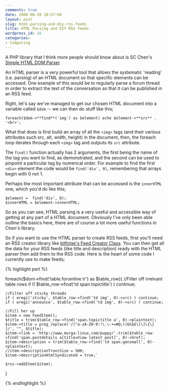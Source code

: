 ```yaml
---
comments: true
date: 2008-06-20 10:57:04
layout: post
slug: html-parsing-and-diy-rss-feeds
title: HTML Parsing and DIY RSS feeds
wordpress_id: 16
categories:
- Computing
---
```


A PHP library that I think more people should know about is SC Chen's [Simple HTML DOM Parser](http://simplehtmldom.sourceforge.net/).

An HTML parser is a very powerful tool that allows the systematic 'reading' (i.e. parsing) of an HTML document so that specific elements can be accessed. One example of this would be to regularly parse a forum thread in order to extract the text of the conversation so that it can be published in an RSS feed.

Right, let's say we've managed to get our chosen HTML document into a variable called `$dom` -- we can then do stuff like this;

	foreach($dom->**find**('img') as $element) echo $element->**src** . '<br>';

What that does is first build an array of all the `<img>` tags (and their various attributes such src, alt, width, height) in the document, then, the foreach loop iterates through each `<img>` tag and outputs its `src` attribute.

The `find()` function actually has 2 arguments, the first being the name of the tag you want to find, as demonstrated, and the second can be used to pinpoint a particular tag by numerical order. For example to find the first `<div>` element the code would be `find('div', 0)`, remembering that arrays begin with 0 not 1.

Perhaps the most important attribute that can be accessed is the `innerHTML` one, which you'd do like this;

	$element =  find('div', 0);
	$innerHTML = $element->innerHTML;

So as you can see, HTML parsing is a very useful and accessible way of getting at any part of a HTML document. Obviously I've only been able outline the basics here, there are of course a lot more useful functions in Chen's library.

So if you want to use the HTML parser to create RSS feeds, first you'll need an RSS creator library like [bitfolge's Feed Creator Class](http://www.bitfolge.de/rsscreator-en.html). You can then get all the data for your RSS feeds (like title and description) ready with the HTML parser then add them to the RSS code. Here is the heart of some code I currently use to make feeds;

{% highlight perl %}

foreach($dom->find('table.forumline tr') as $table_row){
	//Filter off irrelvant table rows
	if (! $table_row->find('td span.topictitle') ) continue;

	//Filter off sticky threads
	if ( eregi('sticky', $table_row->find('td img', 0)->src) ) continue;
	if ( eregi('announce', $table_row->find('td img', 0)->src) ) continue;

	//Fill her up
	$item = new FeedItem();
	$title = trim($table_row->find('span.topictitle a', 0)->plaintext);
	$item->title = preg_replace('/[^a-zA-Z0-9:!\.\-+=#@;()&%$£\[\]\{\} ]/', "", $title);
	$item->link = 'http://www.murga-linux.com/puppy/'.trim($table_row->find('span.postdetails a[title=View latest post]', 0)->href);
	$item->description = trim($table_row->find('td span.gensmall', 0)->plaintext);
	//item->descriptionTruncSize = 500;
	$item->descriptionHtmlSyndicated = true;`

	$rss->addItem($item);
}

{% endhighlight %}
